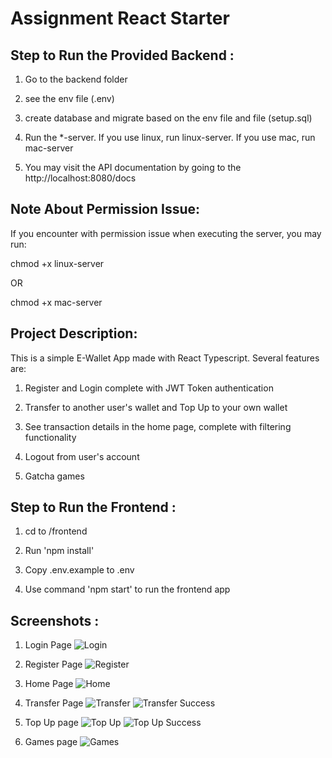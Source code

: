 # Assignment React Starter

## Step to Run the Provided Backend :

1. Go to the backend folder

2. see the env file (.env)

3. create database and migrate based on the env file and file (setup.sql)

4. Run the \*-server. If you use linux, run linux-server. If you use mac, run mac-server

5. You may visit the API documentation by going to the http://localhost:8080/docs

## Note About Permission Issue:

If you encounter with permission issue when executing the server, you may run:

chmod +x linux-server

OR

chmod +x mac-server

## Project Description:

This is a simple E-Wallet App made with React Typescript. Several features are:

1. Register and Login complete with JWT Token authentication

2. Transfer to another user's wallet and Top Up to your own wallet

3. See transaction details in the home page, complete with filtering functionality

4. Logout from user's account

5. Gatcha games

## Step to Run the Frontend :

1. cd to /frontend

2. Run 'npm install'

3. Copy .env.example to .env

4. Use command 'npm start' to run the frontend app

## Screenshots :

1. Login Page
   ![Login](/screenshots/login.png "Login")

2. Register Page
   ![Register](/screenshots/register.png "Register")

3. Home Page
   ![Home](/screenshots/home.png.png "Home")

4. Transfer Page
   ![Transfer](/screenshots/transfer.png "Transfer")
   ![Transfer Success](/screenshots/transfer-success.png "Transfer Success")

5. Top Up page
   ![Top Up](/screenshots/topup.png "Top Up")
   ![Top Up Success](/screenshots/topup-success.png "Top Up Success")

6. Games page
   ![Games](/screenshots/games.png "Games")
